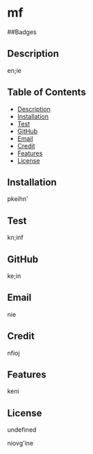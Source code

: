 # mf

  ##Badges
  

  ## Description
  en;ie

  ## Table of Contents
  - [Description](#description)
  - [Installation](#installation)
  - [Test](#test)
  - [GitHub](#github)
  - [Email](#email)
  - [Credit](#credit)
  - [Features](#features)
  - [License](#license)

  ## Installation
  pkeihn'

  ## Test
  kn;inf

  ## GitHub
  ke;in

  ## Email
  nie

  ## Credit
  nfioj

  ## Features
  keni

  ## License
  undefined
  
  niovg'ine


